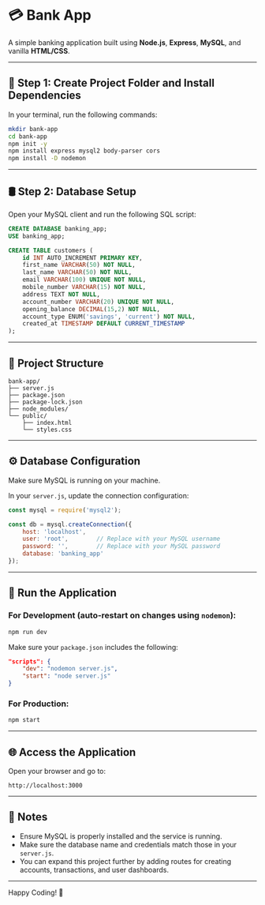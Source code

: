 
# 💳 Bank App

A simple banking application built using **Node.js**, **Express**, **MySQL**, and vanilla **HTML/CSS**.

---

## 📁 Step 1: Create Project Folder and Install Dependencies

In your terminal, run the following commands:

```bash
mkdir bank-app
cd bank-app
npm init -y
npm install express mysql2 body-parser cors
npm install -D nodemon
```

---

## 🛢️ Step 2: Database Setup

Open your MySQL client and run the following SQL script:

```sql
CREATE DATABASE banking_app;
USE banking_app;

CREATE TABLE customers (
    id INT AUTO_INCREMENT PRIMARY KEY,
    first_name VARCHAR(50) NOT NULL,
    last_name VARCHAR(50) NOT NULL,
    email VARCHAR(100) UNIQUE NOT NULL,
    mobile_number VARCHAR(15) NOT NULL,
    address TEXT NOT NULL,
    account_number VARCHAR(20) UNIQUE NOT NULL,
    opening_balance DECIMAL(15,2) NOT NULL,
    account_type ENUM('savings', 'current') NOT NULL,
    created_at TIMESTAMP DEFAULT CURRENT_TIMESTAMP
);
```

---

## 📂 Project Structure

```
bank-app/
├── server.js
├── package.json
├── package-lock.json
├── node_modules/
└── public/
    ├── index.html
    └── styles.css
```

---

## ⚙️ Database Configuration

Make sure MySQL is running on your machine.

In your `server.js`, update the connection configuration:

```js
const mysql = require('mysql2');

const db = mysql.createConnection({
    host: 'localhost',
    user: 'root',        // Replace with your MySQL username
    password: '',        // Replace with your MySQL password
    database: 'banking_app'
});
```

---

## 🚀 Run the Application

### For Development (auto-restart on changes using `nodemon`):

```bash
npm run dev
```

Make sure your `package.json` includes the following:

```json
"scripts": {
    "dev": "nodemon server.js",
    "start": "node server.js"
}
```

### For Production:

```bash
npm start
```

---

## 🌐 Access the Application

Open your browser and go to:

```
http://localhost:3000
```

---

## 📝 Notes

- Ensure MySQL is properly installed and the service is running.
- Make sure the database name and credentials match those in your `server.js`.
- You can expand this project further by adding routes for creating accounts, transactions, and user dashboards.

---

Happy Coding! 🚀